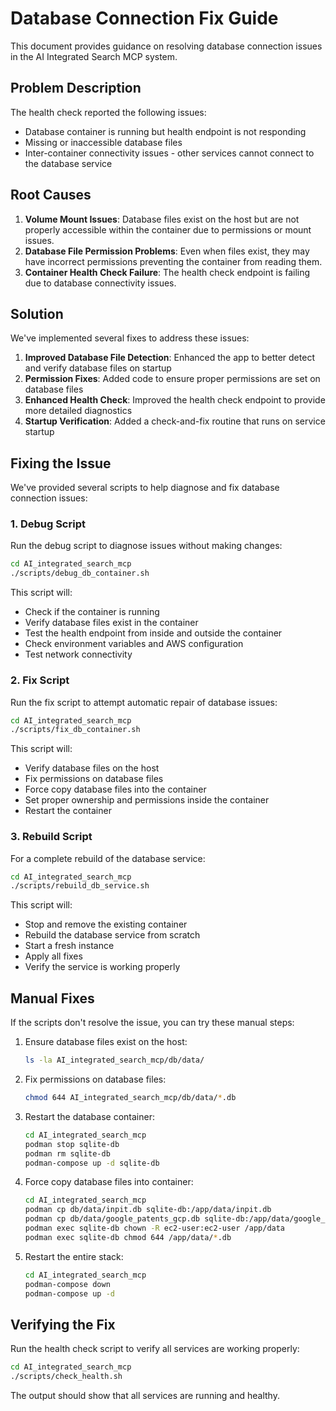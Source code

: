 # Database Connection Fix Guide

This document provides guidance on resolving database connection issues in the AI Integrated Search MCP system.

## Problem Description

The health check reported the following issues:

- Database container is running but health endpoint is not responding
- Missing or inaccessible database files
- Inter-container connectivity issues - other services cannot connect to the database service

## Root Causes

1. **Volume Mount Issues**: Database files exist on the host but are not properly accessible within the container due to permissions or mount issues.
2. **Database File Permission Problems**: Even when files exist, they may have incorrect permissions preventing the container from reading them.
3. **Container Health Check Failure**: The health check endpoint is failing due to database connectivity issues.

## Solution

We've implemented several fixes to address these issues:

1. **Improved Database File Detection**: Enhanced the app to better detect and verify database files on startup
2. **Permission Fixes**: Added code to ensure proper permissions are set on database files
3. **Enhanced Health Check**: Improved the health check endpoint to provide more detailed diagnostics
4. **Startup Verification**: Added a check-and-fix routine that runs on service startup

## Fixing the Issue

We've provided several scripts to help diagnose and fix database connection issues:

### 1. Debug Script

Run the debug script to diagnose issues without making changes:

```bash
cd AI_integrated_search_mcp
./scripts/debug_db_container.sh
```

This script will:
- Check if the container is running
- Verify database files exist in the container
- Test the health endpoint from inside and outside the container
- Check environment variables and AWS configuration
- Test network connectivity

### 2. Fix Script

Run the fix script to attempt automatic repair of database issues:

```bash
cd AI_integrated_search_mcp
./scripts/fix_db_container.sh
```

This script will:
- Verify database files on the host
- Fix permissions on database files
- Force copy database files into the container
- Set proper ownership and permissions inside the container
- Restart the container

### 3. Rebuild Script

For a complete rebuild of the database service:

```bash
cd AI_integrated_search_mcp
./scripts/rebuild_db_service.sh
```

This script will:
- Stop and remove the existing container
- Rebuild the database service from scratch 
- Start a fresh instance
- Apply all fixes
- Verify the service is working properly

## Manual Fixes

If the scripts don't resolve the issue, you can try these manual steps:

1. Ensure database files exist on the host:
   ```bash
   ls -la AI_integrated_search_mcp/db/data/
   ```

2. Fix permissions on database files:
   ```bash
   chmod 644 AI_integrated_search_mcp/db/data/*.db
   ```

3. Restart the database container:
   ```bash
   cd AI_integrated_search_mcp
   podman stop sqlite-db
   podman rm sqlite-db
   podman-compose up -d sqlite-db
   ```

4. Force copy database files into container:
   ```bash
   cd AI_integrated_search_mcp
   podman cp db/data/inpit.db sqlite-db:/app/data/inpit.db
   podman cp db/data/google_patents_gcp.db sqlite-db:/app/data/google_patents_gcp.db
   podman exec sqlite-db chown -R ec2-user:ec2-user /app/data
   podman exec sqlite-db chmod 644 /app/data/*.db
   ```

5. Restart the entire stack:
   ```bash
   cd AI_integrated_search_mcp
   podman-compose down
   podman-compose up -d
   ```

## Verifying the Fix

Run the health check script to verify all services are working properly:

```bash
cd AI_integrated_search_mcp
./scripts/check_health.sh
```

The output should show that all services are running and healthy.
